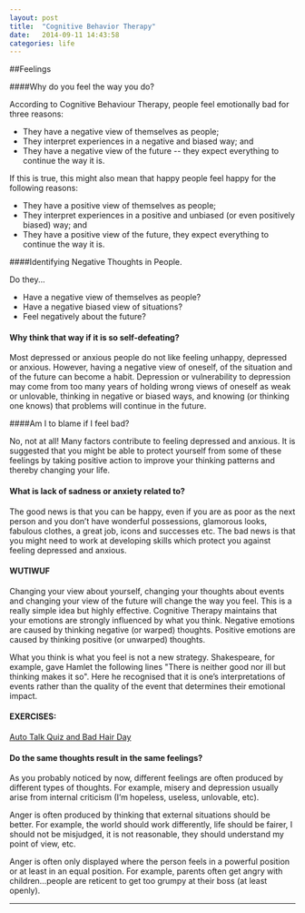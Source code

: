```yaml
---
layout: post
title:  "Cognitive Behavior Therapy"
date:   2014-09-11 14:43:58
categories: life
---
```


##Feelings

####Why do you feel the way you do?  

According to Cognitive Behaviour Therapy, people feel emotionally bad for three reasons:

* They have a negative view of themselves as people;
* They interpret experiences in a negative and biased way; and
* They have a negative view of the future -- they expect everything to continue the way it is.

If this is true, this might also mean that happy people feel happy for the following reasons:

* They have a positive view of themselves as people;
* They interpret experiences in a positive and unbiased (or even positively biased) way; and
* They have a positive view of the future, they expect everything to continue the way it is.

####Identifying Negative Thoughts in People.  

Do they...

* Have a negative view of themselves as people?
* Have a negative biased view of situations?
* Feel negatively about the future?


#### Why think that way if it is so self-defeating?


Most depressed or anxious people do not like feeling unhappy, depressed or anxious. However, having a negative view of oneself, of the situation and of the future can become a habit. Depression or vulnerability to depression may come from too many years of holding wrong views of oneself as weak or unlovable, thinking in negative or biased ways, and knowing (or thinking one knows) that problems will continue in the future.


####Am I to blame if I feel bad?

No, not at all! Many factors contribute to feeling depressed and anxious. It is suggested that you might be able to protect yourself from some of these feelings by taking positive action to improve your thinking patterns and thereby changing your life.

#### What is lack of sadness or anxiety related to?

The good news is that you can be happy, even if you are as poor as the next person and you don’t have wonderful possessions, glamorous looks, fabulous clothes, a great job, icons and successes etc. The bad news is that you might need to work at developing skills which protect you against feeling depressed and anxious.

#### WUTIWUF

Changing your view about yourself, changing your thoughts about events and changing your view of the future will change the way you feel. This is a really simple idea but highly effective. Cognitive Therapy maintains that your emotions are strongly influenced by what you think. Negative emotions are caused by thinking negative (or warped) thoughts. Positive emotions are caused by thinking positive (or unwarped) thoughts.

What you think is what you feel is not a new strategy. Shakespeare, for example, gave Hamlet the following lines "There is neither good nor ill but thinking makes it so". Here he recognised that it is one’s interpretations of events rather than the quality of the event that determines their emotional impact.

#### EXERCISES: 

[Auto Talk Quiz and Bad Hair Day](https://docs.google.com/spreadsheets/d/1UxoDyqfTBL6QPys_IkFk7XiGZnmWBVcloM6b1aFtGLU/edit#gid=0)


#### Do the same thoughts result in the same feelings?

As you probably noticed by now, different feelings are often produced by different types of thoughts. For example, misery and depression usually arise from internal criticism (I’m hopeless, useless, unlovable, etc).

Anger is often produced by thinking that external situations should be better. For example, the world should work differently, life should be fairer, I should not be misjudged, it is not reasonable, they should understand my point of view, etc.

Anger is often only displayed where the person feels in a powerful position or at least in an equal position. For example, parents often get angry with children…people are reticent to get too grumpy at their boss (at least openly).



---
